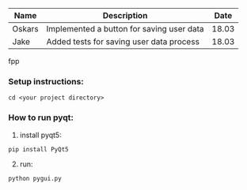 


| Name | Description | Date |
|------|-------------|------|
| Oskars | Implemented a button for saving user data| 18.03 |
| Jake | Added tests for saving user data process | 18.03 |








fpp


### Setup instructions:
```
cd <your project directory>
```

### How to run pyqt:
1) install pyqt5:
```
pip install PyQt5
```
2) run:
```
python pygui.py
```





